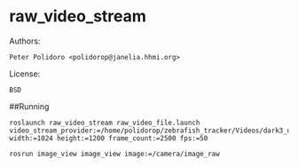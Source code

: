 # raw_video_stream

Authors:

    Peter Polidoro <polidorop@janelia.hhmi.org>

License:

    BSD

##Running

```shell
roslaunch raw_video_stream raw_video_file.launch video_stream_provider:=/home/polidorop/zebrafish_tracker/Videos/dark3_uint8_1024x1200_2500frames.raw width:=1024 height:=1200 frame_count:=2500 fps:=50
```

```shell
rosrun image_view image_view image:=/camera/image_raw
```
